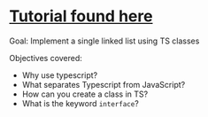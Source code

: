 # [Tutorial found here](https://www.udemy.com/stepping-up-to-typescript-fundamentals/)

Goal:
Implement a single linked list using TS classes

Objectives covered: 
  - Why use typescript?
  - What separates Typescript from JavaScript?
  - How can you create a class in TS?
  - What is the keyword `interface`?